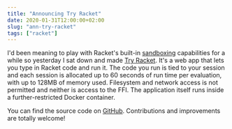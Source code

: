 ```yaml
---
title: "Announcing Try Racket"
date: 2020-01-31T12:00:00+02:00
slug: "ann-try-racket"
tags: ["racket"]
---
```


I'd been meaning to play with Racket's built-in [sandboxing]
capabilities for a while so yesterday I sat down and made [Try
Racket].  It's a web app that lets you type in Racket code and run it.
The code you run is tied to your session and each session is allocated
up to 60 seconds of run time per evaluation, with up to 128MB of
memory used.  Filesystem and network access is not permitted and
neither is access to the FFI.  The application itself runs inside a
further-restricted Docker container.

You can find the source code on [GitHub].  Contributions and
improvements are totally welcome!

[sandboxing]: https://docs.racket-lang.org/reference/Sandboxed_Evaluation.html?q=racket%2Fsandbox
[Try Racket]: https://try-racket.defn.io
[GitHub]: https://github.com/bogdanp/try-racket
